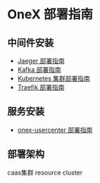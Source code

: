 # OneX 部署指南

## 中间件安装

- [Jaeger 部署指南](jaeger/installation.md)
- [Kafka 部署指南](kafka/installation.md)
- [Kubernetes 集群部署指南](kubernetes/installation.md)
- [Traefik 部署指南](traefik/installation.md)

## 服务安装

- [onex-usercenter 部署指南](onex/onex-usercenter/installation.md)

## 部署架构

caas集群
resource cluster

